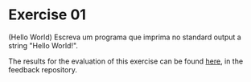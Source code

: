 # Exercise 01

(Hello World) Escreva um programa que imprima no standard output a string "Hello World!".


The results for the evaluation of this exercise can be found [here](https://gitlab.rnl.tecnico.ulisboa.pt/iaed24/feedback/labs/ist163484/-/tree/master/lab01/ex01/README.md), in the feedback repository.
